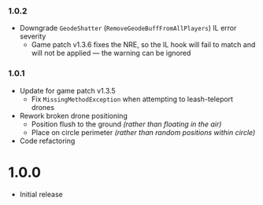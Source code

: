 ### 1.0.2
- Downgrade `GeodeShatter` (`RemoveGeodeBuffFromAllPlayers`) IL error severity
    - Game patch v1.3.6 fixes the NRE, so the IL hook will fail to match and will not be applied — the warning can be ignored

### 1.0.1
- Update for game patch v1.3.5
    - Fix `MissingMethodException` when attempting to leash-teleport drones
- Rework broken drone positioning
    - Position flush to the ground *(rather than floating in the air)*
    - Place on circle perimeter *(rather than random positions within circle)*
- Code refactoring

# 1.0.0
- Initial release
